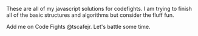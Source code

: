 These are all of my javascript solutions for codefights. I am trying to finish all of the basic structures and algorithms but consider the fluff fun.

Add me on Code Fights @tscafejr. Let's battle some time.
